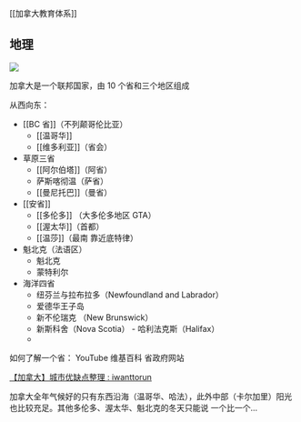 [[加拿大教育体系]]


## 地理
![](https://picture-guan.oss-cn-hangzhou.aliyuncs.com/20220829144453.png)

加拿大是一个联邦国家，由 10 个省和三个地区组成

从西向东：
- [[BC 省]]（不列颠哥伦比亚）
	- [[温哥华]]
	- [[维多利亚]]（省会）
- 草原三省
	- [[阿尔伯塔]]（阿省）
	- 萨斯喀彻温（萨省）
	- [[曼尼托巴]]（曼省）
- [[安省]]
	- [[多伦多]] （大多伦多地区 GTA）
	- [[渥太华]]（首都）
	- [[温莎]]（最南 靠近底特律）
- 魁北克（法语区）
	- 魁北克
	- 蒙特利尔
- 海洋四省
	- 纽芬兰与拉布拉多（Newfoundland and Labrador）
	- 爱德华王子岛
	- 新不伦瑞克 （New Brunswick） 
	- 新斯科舍（Nova Scotia） - 哈利法克斯（Halifax）
	- <!--面朝大海、春暖花开、民风淳朴、经济不行-->


如何了解一个省：
	YouTube
	维基百科
	省政府网站

[【加拿大】城市优缺点整理 : iwanttorun](https://www.reddit.com/r/iwanttorun/comments/xfof8g/%E5%8A%A0%E6%8B%BF%E5%A4%A7%E5%9F%8E%E5%B8%82%E4%BC%98%E7%BC%BA%E7%82%B9%E6%95%B4%E7%90%86/?utm_source=share&utm_medium=ios_app&utm_name=iossmf)

加拿大全年气候好的只有东西沿海（温哥华、哈法），此外中部（卡尔加里）阳光也比较充足。其他多伦多、渥太华、魁北克的冬天只能说 一个比一个...